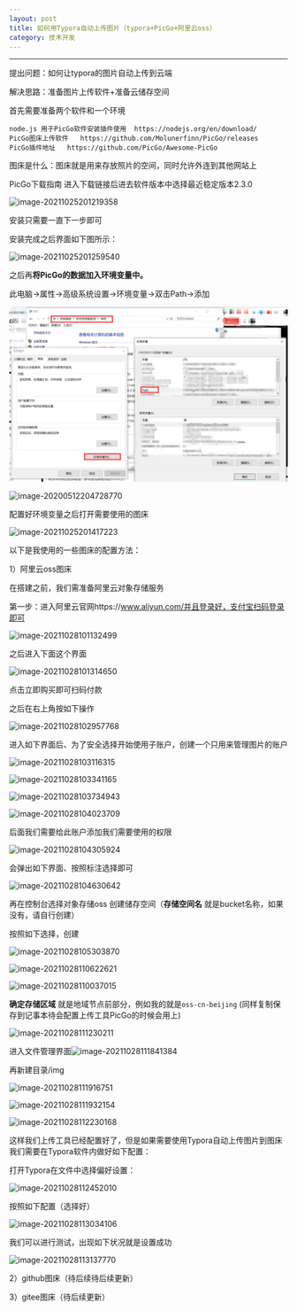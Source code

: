 ```yaml
---
layout: post
title: 如何用Typora自动上传图片（typora+PicGo+阿里云oss）
category: 技术开发
---
```

---

提出问题：如何让typora的图片自动上传到云端

解决思路：准备图片上传软件+准备云储存空间

首先需要准备两个软件和一个环境

```
node.js 用于PicGo软件安装插件使用  https://nodejs.org/en/download/
PicGo图床上传软件   https://github.com/Molunerfinn/PicGo/releases
PicGo插件地址   https://github.com/PicGo/Awesome-PicGo
```

图床是什么：图床就是用来存放照片的空间，同时允许外连到其他网站上

PicGo下载指南 进入下载链接后进去软件版本中选择最近稳定版本2.3.0

![image-20211025201219358](https://runhoutang-src.oss-cn-beijing.aliyuncs.com/img/202110281003408.png)

安装只需要一直下一步即可

安装完成之后界面如下图所示：

![image-20211025201259540](https://runhoutang-src.oss-cn-beijing.aliyuncs.com/img/202110281003410.png)

之后再**将PicGo的数据加入环境变量中。**

此电脑->属性->高级系统设置->环境变量->双击Path->添加

![image-20200512204623143](https://raw.githubusercontent.com/Run-tang/picBed/master/202110251430876.png)

![image-20200512204728770](https://imgconvert.csdnimg.cn/aHR0cHM6Ly9waWNnby13Lm9zcy1jbi1jaGVuZ2R1LmFsaXl1bmNzLmNvbS9pbWcvaW1hZ2UtMjAyMDA1MTIyMDQ3Mjg3NzAucG5n?x-oss-process=image/format,png)

配置好环境变量之后打开需要使用的图床

![image-20211025201417223](https://runhoutang-src.oss-cn-beijing.aliyuncs.com/img/202110281003411.png)

以下是我使用的一些图床的配置方法：

1）阿里云oss图床

在搭建之前，我们需准备阿里云对象存储服务

第一步：进入阿里云官网https://www.aliyun.com/并且登录好，支付宝扫码登录即可

![image-20211028101132499](https://runhoutang-src.oss-cn-beijing.aliyuncs.com/img/202110292129095.png)

之后进入下面这个界面

![image-20211028101314650](https://runhoutang-src.oss-cn-beijing.aliyuncs.com/img/202110292129097.png)

点击立即购买即可扫码付款

之后在右上角按如下操作

![image-20211028102957768](https://runhoutang-src.oss-cn-beijing.aliyuncs.com/img/202110292129099.png)

进入如下界面后、为了安全选择开始使用子账户，创建一个只用来管理图片的账户

![image-20211028103116315](https://runhoutang-src.oss-cn-beijing.aliyuncs.com/img/202110292129100.png)

![image-20211028103341165](https://runhoutang-src.oss-cn-beijing.aliyuncs.com/img/202110292129101.png)

![image-20211028103734943](https://runhoutang-src.oss-cn-beijing.aliyuncs.com/img/202110292129102.png)

![image-20211028104023709](https://runhoutang-src.oss-cn-beijing.aliyuncs.com/img/202110292129103.png)

后面我们需要给此账户添加我们需要使用的权限

![image-20211028104305924](https://runhoutang-src.oss-cn-beijing.aliyuncs.com/img/202110292129104.png)

会弹出如下界面、按照标注选择即可

![image-20211028104630642](https://runhoutang-src.oss-cn-beijing.aliyuncs.com/img/202110292129105.png)

再在控制台选择对象存储oss 创建储存空间（**存储空间名** 就是bucket名称，如果没有，请自行创建）

按照如下选择，创建

![image-20211028105303870](https://runhoutang-src.oss-cn-beijing.aliyuncs.com/img/202110292129106.png)

![image-20211028110622621](https://runhoutang-src.oss-cn-beijing.aliyuncs.com/img/202110292129107.png)

![image-20211028110037015](https://runhoutang-src.oss-cn-beijing.aliyuncs.com/img/202110292129108.png)

**确定存储区域** 就是地域节点前部分，例如我的就是`oss-cn-beijing` (同样复制保存到记事本待会配置上传工具PicGo的时候会用上)

![image-20211028111230211](https://runhoutang-src.oss-cn-beijing.aliyuncs.com/img/202110292129109.png)

进入文件管理界面![image-20211028111841384](https://runhoutang-src.oss-cn-beijing.aliyuncs.com/img/202110292129110.png)

再新建目录/img

![image-20211028111916751](https://runhoutang-src.oss-cn-beijing.aliyuncs.com/img/202110292129111.png)

![image-20211028111932154](https://runhoutang-src.oss-cn-beijing.aliyuncs.com/img/202110292129112.png)

![image-20211028112230168](https://runhoutang-src.oss-cn-beijing.aliyuncs.com/img/202110292129113.png)

这样我们上传工具已经配置好了，但是如果需要使用Typora自动上传图片到图床我们需要在Typora软件内做好如下配置：

打开Typora在文件中选择偏好设置：

![image-20211028112452010](https://runhoutang-src.oss-cn-beijing.aliyuncs.com/img/202110292129114.png)

按照如下配置（选择好）

![image-20211028113034106](https://runhoutang-src.oss-cn-beijing.aliyuncs.com/img/202110292129115.png)

我们可以进行测试，出现如下状况就是设置成功

![image-20211028113137770](https://runhoutang-src.oss-cn-beijing.aliyuncs.com/img/202110292129116.png)

2）github图床（待后续待后续更新）

3）gitee图床（待后续更新）

